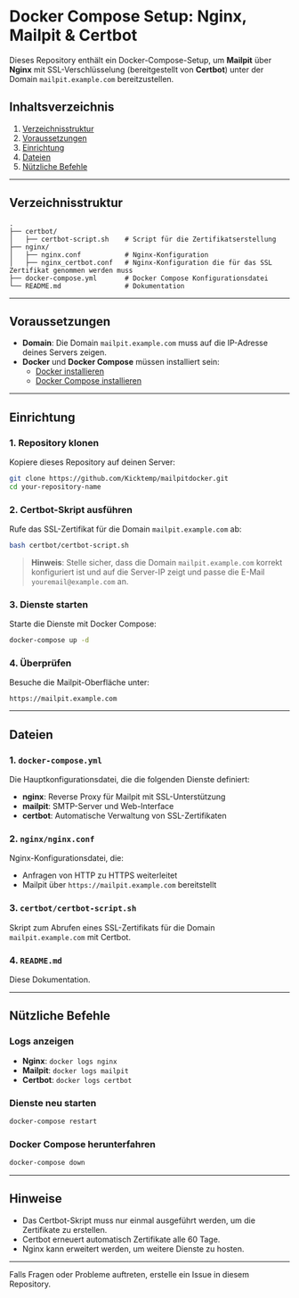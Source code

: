 # Docker Compose Setup: Nginx, Mailpit & Certbot

Dieses Repository enthält ein Docker-Compose-Setup, um **Mailpit** über **Nginx** mit SSL-Verschlüsselung (bereitgestellt von **Certbot**) unter der Domain `mailpit.example.com` bereitzustellen.

## Inhaltsverzeichnis

1. [Verzeichnisstruktur](#verzeichnisstruktur)
2. [Voraussetzungen](#voraussetzungen)
3. [Einrichtung](#einrichtung)
4. [Dateien](#dateien)
5. [Nützliche Befehle](#nützliche-befehle)

---

## Verzeichnisstruktur

```plaintext
.
├── certbot/
│   ├── certbot-script.sh    # Script für die Zertifikatserstellung
├── nginx/
│   ├── nginx.conf           # Nginx-Konfiguration
│   ├── nginx_certbot.conf   # Nginx-Konfiguration die für das SSL Zertifikat genommen werden muss
├── docker-compose.yml       # Docker Compose Konfigurationsdatei
└── README.md                # Dokumentation
```

---

## Voraussetzungen

- **Domain**: Die Domain `mailpit.example.com` muss auf die IP-Adresse deines Servers zeigen.
- **Docker** und **Docker Compose** müssen installiert sein:
  - [Docker installieren](https://docs.docker.com/get-docker/)
  - [Docker Compose installieren](https://docs.docker.com/compose/install/)

---

## Einrichtung

### 1. Repository klonen
Kopiere dieses Repository auf deinen Server:
```bash
git clone https://github.com/Kicktemp/mailpitdocker.git
cd your-repository-name
```

### 2. Certbot-Skript ausführen
Rufe das SSL-Zertifikat für die Domain `mailpit.example.com` ab:
```bash
bash certbot/certbot-script.sh
```

> **Hinweis**: Stelle sicher, dass die Domain `mailpit.example.com` korrekt konfiguriert ist und auf die Server-IP zeigt und passe die E-Mail `youremail@example.com` an.

### 3. Dienste starten
Starte die Dienste mit Docker Compose:
```bash
docker-compose up -d
```

### 4. Überprüfen
Besuche die Mailpit-Oberfläche unter:
```
https://mailpit.example.com
```

---

## Dateien

### 1. `docker-compose.yml`
Die Hauptkonfigurationsdatei, die die folgenden Dienste definiert:
- **nginx**: Reverse Proxy für Mailpit mit SSL-Unterstützung
- **mailpit**: SMTP-Server und Web-Interface
- **certbot**: Automatische Verwaltung von SSL-Zertifikaten

### 2. `nginx/nginx.conf`
Nginx-Konfigurationsdatei, die:
- Anfragen von HTTP zu HTTPS weiterleitet
- Mailpit über `https://mailpit.example.com` bereitstellt

### 3. `certbot/certbot-script.sh`
Skript zum Abrufen eines SSL-Zertifikats für die Domain `mailpit.example.com` mit Certbot.

### 4. `README.md`
Diese Dokumentation.

---

## Nützliche Befehle

### Logs anzeigen
- **Nginx**: `docker logs nginx`
- **Mailpit**: `docker logs mailpit`
- **Certbot**: `docker logs certbot`

### Dienste neu starten
```bash
docker-compose restart
```

### Docker Compose herunterfahren
```bash
docker-compose down
```

---

## Hinweise

- Das Certbot-Skript muss nur einmal ausgeführt werden, um die Zertifikate zu erstellen.
- Certbot erneuert automatisch Zertifikate alle 60 Tage.
- Nginx kann erweitert werden, um weitere Dienste zu hosten.

---

Falls Fragen oder Probleme auftreten, erstelle ein Issue in diesem Repository.
